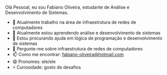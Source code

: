 Olá Pessoal, eu sou Fabiano Oliveira, estudante de Análise e Desenvolvimento de Sistemas.

- 🔭 Atualmente trabalho na área de infraestrutura de redes de computadores
- 🌱 Atualmente estou aprendendo análise e desenvolvimento de sistemas
- 🤔 Estou procurando ajuda em lógica de programação e desenvolvimento de sistemas
- 💬 Pergunte-me sobre infraestrutura de redes de computadores
- 📫 Como me encontrar: fabiano-oliveira@hotmail.com
- 😄 Pronomes: ele/ele
- ⚡ Curiosidade: gosto de desafios
